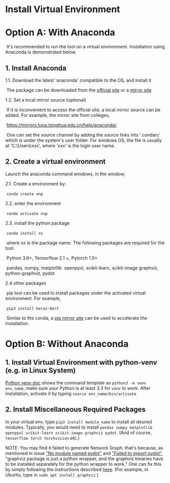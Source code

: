 #  Install Virtual Environment

# Option A: With Anaconda

​	It's recommended to run the tool on a virtual environment. Installation using Anaconda is demonstrated below. 	

## 1. Install Anaconda

1.1. Download the latest 'anaconda' compatible  to the OS, and install it

​		The package can be downloaded from the [official site](https://www.anaconda.com/products/individual) or a [mirror site](https://mirrors.tuna.tsinghua.edu.cn/anaconda/archive/)

1.2. Set a local mirror source (optional)

​		If it is inconvenient to access the official site,  a local mirror source can be added. For example, the mirror site from colleges,

​		https://mirrors.tuna.tsinghua.edu.cn/help/anaconda/

​		One can set the source channel by adding the source links into '.condarc' which is under the system's user folder. For windows OS, the file is usually at 'C:\Users\xxx', where 'xxx' is the login user name.



## 2. Create a virtual environment 

Launch the anaconda command windows, in the window, 

2.1. Create a environment by:

​			`conda create nnp`

2.2. enter the environment

​			`conda activate nnp`

2.3. install the python package 

​			`conda install xx` 

​		where xx is the package name. The following packages are required for the tool:

​		Python 3.6+, 	Tensorflow 2.1 +,  Pytorch 1.5+

​		pandas,​		numpy,​		matplotlib
​		openpyxl, 	scikit-learn, 	scikit-image
​		graphviz, 	python-graphviz, 		pydot

2.4 other packages

​	pip tool can be used to install packages under the activated virtual environment. For example,

​			`pip3 install keras-bert`

​	Similar to the conda, a [pip mirror site](https://mirrors.tuna.tsinghua.edu.cn/help/pypi/) can be used to accelerate the installation.




# Option B: Without Anaconda

## 1. Install Virtual Environment with python-venv (e.g. in Linux System)
[Python venv doc](https://docs.python.org/3/tutorial/venv.html) shows the command template as `python3 -m venv env_name`, make sure your Python is at least 3.3 for `venv` to work.
After installation, activate it by typing `source env_name/bin/activate`

## 2. Install Miscellaneous Required Packages
In your virtual env, type `pip3 install module_name` to install all desired modules. Typically, you would need to install `pandas numpy matplotlib openpyxl scikit-learn scikit-image graphviz pydot`. (And of course, `tensorflow torch torchvision` etc.)

NOTE: You may find it failed to generate Network Graph, that's because, as mentioned in issue ["No module named pydot"](https://stackoverflow.com/questions/35177262/importerror-no-module-named-pydot-unable-to-import-pydot) and ["Failed to import pydot"](https://stackoverflow.com/questions/36886711/keras-runtimeerror-failed-to-import-pydot-after-installing-graphviz-and-pyd), "graphviz package is just a python wrapper, and the graphviz binaries have to be installed separately for the python wrapper to work." One can fix this by simply following the instructions described [here](https://graphviz.gitlab.io/download/). (For example, in Ubuntu, type in `sudo apt install graphviz`.)
